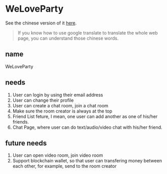 # WeLoveParty

See the chinese version of it [here](README_cn.md).

> If you know how to use google translate to translate the whole web page, you can understand those chinese words.

## name
WeLoveParty

## needs
1. User can login by using their email address
2. User can change their profile
3. User can create a chat room, join a chat room
4. Make sure the room creator is always at the top
5. Friend List feture, I mean, one user can add another as one of his/her friends.
6. Chat Page, where user can do text/audio/video chat with his/her friend.

## future needs
1. User can open video room, join video room
2. Support blockchain wallet, so that user can transfering money between each other, for example, send to the room creator